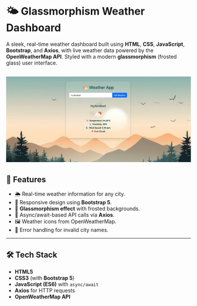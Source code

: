  # 🌤️ Glassmorphism Weather Dashboard

A sleek, real-time weather dashboard built using **HTML**, **CSS**, **JavaScript**, **Bootstrap**, and **Axios**, 
with live weather data powered by the **OpenWeatherMap API**. 
Styled with a modern **glassmorphism** (frosted glass) user interface.

![Weather App Screenshot](https://github.com/Dhana3638/Weather_Dashboard_using_OpenWeather_API/blob/db9ba1d10fe86e77f3fd9aeb5ed6ebc3d3632789/img/weatherappdemo.png)
---

## 🧠 Features

- 🌦️ Real-time weather information for any city.
- 📱 Responsive design using **Bootstrap 5**.
- 🌈 **Glassmorphism effect** with frosted backgrounds.
- 🚀 Async/await-based API calls via **Axios**.
- 🖼️ Weather icons from OpenWeatherMap.
- 💬 Error handling for invalid city names.

---

## 🛠️ Tech Stack

- **HTML5**
- **CSS3** (with **Bootstrap 5**)
- **JavaScript (ES6)** with `async/await`
- **Axios** for HTTP requests
- **OpenWeatherMap API**
 

 
